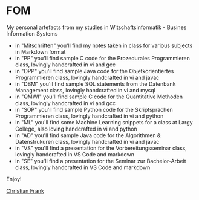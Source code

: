 # FOM

My personal artefacts from my studies in Witschaftsinformatik - Busines Information Systems

- in "Mitschriften" you'll find my notes taken in class for various subjects in Markdown format
- in "PP" you'll find sample C code for the Prozedurales Programmieren class, lovingly handcrafted in vi and gcc
- in "OPP" you'll find sample Java code for the Objetkorientiertes Programmieren class, lovingly handcrafted in vi and javac
- in "DBM" you'll find sample SQL statements from the Datenbank Management class, lovingly handcrafted in vi and mysql
- in "QMWI" you'll find sample C code for the Quantitative Methoden class, lovingly handcrafted in vi and gcc
- in "SOP" you'll find sample Python code for the Skriptsprachen Programmieren class, lovingly handcrafted in vi and python
- in "ML" you'll find some Machine Learning snippets for a class at Largy College, also loving handcrafted in vi and python
- in "AD" you'll find sample Java code for the Algorithmen & Datenstrukuren class, lovingly handcrafted in vi and javac
- in "VS" you'll find a presentation for the Vorbereitungsseminar class, lovingly handcrafted in VS Code and markdown
- in "SE" you'll find a presentation for the Seminar zur Bachelor-Arbeit class, lovingly handcrafted in VS Code and markdown

Enjoy!

[Christian Frank](http://www.chfrank.net/)
